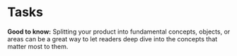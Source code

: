 # Tasks


**Good to know:** Splitting your product into fundamental concepts, objects, or areas can be a great way to let readers deep dive into the concepts that matter most to them.
